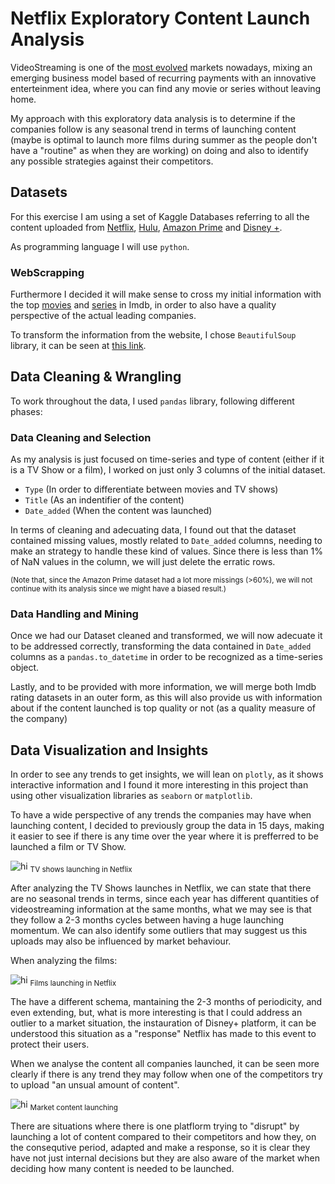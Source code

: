 # Netflix Exploratory Content Launch Analysis 

VideoStreaming is one of the [most evolved](https://www.statista.com/outlook/dmo/digital-media/video-on-demand/video-streaming-svod/worldwide#revenue) markets nowadays, mixing an emerging business model based of recurring payments with an innovative enterteinment idea, where you can find any movie or series without leaving home.

My approach with this exploratory data analysis is to determine if the companies follow is any seasonal trend in terms of launching content (maybe is optimal to launch more films during summer as the people don't have a "routine" as when they are working) on doing and also to identify any possible strategies against their competitors.



## Datasets

For this exercise I am using a set of Kaggle Databases referring to all the content uploaded from [Netflix](https://www.kaggle.com/datasets/shivamb/netflix-shows), [Hulu](https://www.kaggle.com/datasets/shivamb/hulu-movies-and-tv-shows), [Amazon Prime](https://www.kaggle.com/datasets/shivamb/amazon-prime-movies-and-tv-shows) and [Disney +](https://www.kaggle.com/datasets/shivamb/disney-movies-and-tv-shows). 

As programming language I will use ``python``.




### WebScrapping

Furthermore I decided it will make sense to cross my initial information with the top [movies](https://www.imdb.com/chart/top/?ref_=nv_mv_250) and [series](https://www.imdb.com/chart/toptv/?ref_=nv_tvv_250) in Imdb, in order to also have a quality perspective of the actual leading companies.

To transform the information from the website, I chose `BeautifulSoup` library, it can be seen at [this link](https://github.com/NotCorrectlyDonated/Netflix_Exploratory_Analysis/blob/main/notebooks/PelisTop250.ipynb).




## Data Cleaning & Wrangling

To work throughout the data, I used `pandas` library, following different phases:


### Data Cleaning and Selection 

As my analysis is just focused on time-series and type of content (either if it is a TV Show or a film), I worked on just only 3 columns of the initial dataset.

- `Type` (In order to differentiate between movies and TV shows)
- `Title` (As an indentifier of the content)
- `Date_added` (When the content was launched)


In terms of cleaning and adecuating data, I found out that the dataset contained missing values, mostly related to `Date_added` columns, needing to make an strategy to handle these kind of values. Since there is less than 1% of NaN values in the column, we will just delete the erratic rows.

<sub>(Note that, since the Amazon Prime dataset had a lot more missings (>60%), we will not continue with its analysis since we might have a biased result.)</sub>


### Data Handling and Mining

Once we had our Dataset cleaned and transformed, we will now adecuate it to be addressed correctly, transforming the data contained in `Date_added` columns as a `pandas.to_datetime` in order to be recognized as a time-series object.

Lastly, and to be provided with more information, we will merge both Imdb rating datasets in an outer form, as this will also provide us with information about if the content launched is top quality or not (as a quality measure of the company)



## Data Visualization and Insights

In order to see any trends to get insights, we will lean on `plotly`, as it shows interactive information and I found it more interesting in this project than using other visualization libraries as `seaborn` or `matplotlib`. 

To have a wide perspective of any trends the companies may have when launching content, I decided to previously group the data in 15 days, making it easier to see if there is any time over the year where it is prefferred to be launched a film or TV Show.


![hi](https://raw.githubusercontent.com/NotCorrectlyDonated/Netflix_Exploratory_Analysis/main/data/Charts/Film%20Netflix_Analysis.PNG)
<sub> TV shows launching in Netflix </sub>



After analyzing the TV Shows launches in Netflix, we can state that there are no seasonal trends in terms, since each year has different quantities of videostreaming information at the same months, what we may see is that they follow a 2-3 months cycles between having a huge launching momentum. We can also identify some outliers that may suggest us this uploads may also be influenced by market behaviour.


When analyzing the films:

![hi](https://raw.githubusercontent.com/NotCorrectlyDonated/Netflix_Exploratory_Analysis/main/data/Charts/Series%20Netflix_analysis.PNG)
<sub> Films launching in Netflix </sub>


The have a different schema, mantaining the 2-3 months of periodicity, and even extending, but, what is more interesting is that I could address an outlier to a market situation, the instauration of Disney+ platform, it can be understood this situation as a "response" Netflix has made to this event to protect their users.


When we analyse the content all companies launched, it can be seen more clearly if there is any trend they may follow when one of the competitors try to upload "an unsual amount of content".

![hi](https://raw.githubusercontent.com/NotCorrectlyDonated/Netflix_Exploratory_Analysis/main/data/Charts/Analysis%20market.PNG)
<sub> Market content launching</sub>

There are situations where there is one platflorm trying to "disrupt" by launching a lot of content compared to their competitors and how they, on the consequtive period, adapted and make a response, so it is clear they have not just internal decisions but they are also aware of the market when deciding how many content is needed to be launched.


